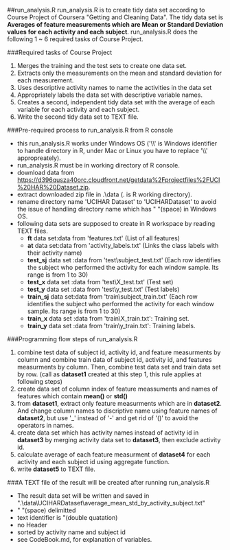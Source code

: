 ##run_analysis.R
run_analysis.R is to create tidy data set according to Course Project of Coursera "Getting and Cleaning Data".
The tidy data set is **Averages of feature measurements which are Mean or Standard Deviation values for each activity and each subject**.
run_analysis.R does the following 1 ~ 6 required tasks of Course Project.

###Required tasks of Course Project
1. Merges the training and the test sets to create one data set.
2. Extracts only the measurements on the mean and standard deviation for each measurement. 
3. Uses descriptive activity names to name the activities in the data set
4. Appropriately labels the data set with descriptive variable names. 
5. Creates a second, independent tidy data set with the average of each variable for each activity and each subject. 
6. Write the second tidy data set to TEXT file.

###Pre-required process to run_analysis.R from R console
* this run_analysis.R works under Windows OS ('\\\\' is Windows identifier to handle directory in R, under Mac or Linux you have to replace '\\\\' appropreately).
* run_analysis.R must be in working directory of R console.
* download data from https://d396qusza40orc.cloudfront.net/getdata%2Fprojectfiles%2FUCI%20HAR%20Dataset.zip.
* extract downloaded zip file in .\data (. is R working directory).
* rename directory name 'UCIHAR Dataset' to 'UCIHARDataset' to avoid the issue of handling directory name which has " "(space) in Windows OS.
* following data sets are supposed to create in R workspace by reading TEXT files.
    * **ft** data set:data from 'features.txt' (List of all features)
    * **at** data set:data from 'activity_labels.txt' (Links the class labels with their activity name)
    * **test_sj** data set :data from 'test\subject_test.txt' (Each row identifies the subject who performed the activity for each window sample. Its range is from 1 to 30)
    * **test_x** data set  :data from 'test\X_test.txt' (Test set)
    * **test_y** data set  :data from 'test\y_test.txt' (Test labels)
    * **train_sj** data set:data from 'train\subject_train.txt' (Each row identifies the subject who performed the activity for each window sample. Its range is from 1 to 30) 
    * **train_x** data set :data from 'train\X_train.txt': Training set.
    * **train_y** data set :data from 'train\y_train.txt': Training labels.

###Programming flow steps of run_analysis.R
1. combine test data of subject id, activity id, and feature measurments by column and combine train data of subject id, activity id, and features measurments by column. Then, combine test data set and train data set by row. (call as **dataset1** created at this step 1, this rule applies at following steps)
2. create data set of column index of feature meassuments and names of features which contain **mean()** or **std()**
3. from **dataset1**, extract only feature measurments which are in **dataset2**. And change column names to discriptive name using feature names of **dataset2**, but use '_' instead of '-' and get rid of '()' to avoid the operators in names.
4. create data set which has activity names instead of activity id in **dataset3** by merging activity data set to **dataset3**, then exclude activity id.
5. calculate average of each feature measurment of **dataset4** for each activity and each subject id using aggregate function.
6. write **dataset5** to TEXT file. 

###A TEXT file of the result will be created after running run_analysis.R
* The result data set will be written and saved in ".\data\UCIHARDataset\average_mean_std_by_activity_subject.txt"
* " "(space) delimitted
* text identifier is "(double quatation)
* no Header
* sorted by activity name and subject id
* see CodeBook.md, for explanation of variables.
